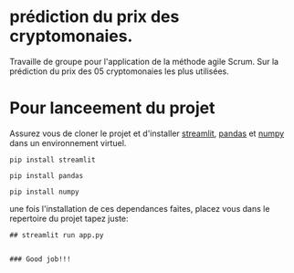 # prédiction du prix des cryptomonaies.

Travaille de groupe pour l'application de la méthode agile Scrum. Sur la prédiction du prix des 05 cryptomonaies les plus utilisées.

# Pour lanceement du projet

Assurez vous de cloner le projet et d'installer [streamlit](https://docs.streamlit.io/library/get-started/installation "lien de la doc streamliit"), [pandas](https://pandas.pydata.org/docs/ "lien de la doc pandas") et  [numpy](https://numpy.org/ "lien de la doc numpy") dans un environnement virtuel.


```
pip install streamlit
```

```
pip install pandas
```

```
pip install numpy
```

une fois l'installation de ces dependances faites, placez vous dans le repertoire du projet tapez juste:

```
## streamlit run app.py


### Good job!!!
```

